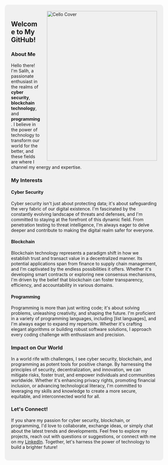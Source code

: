 <div style="background-color: #f0f0f0; padding: 20px; border-radius: 10px;">
<div style="float: right; margin-left: 20px;">
  <img src="https://github.com/salihhdemirr/salihhdemirr/blob/master/cello.jpg" alt="Cello Cover" width="350px" height="475px">
</div>

## Welcome to My GitHub!

### About Me

Hello there! I'm Salih, a passionate enthusiast in the realms of **cyber security**, **blockchain technology**, and **programming**. I believe in the power of technology to transform our world for the better, and these fields are where I channel my energy and expertise.

### My Interests

#### Cyber Security
Cyber security isn't just about protecting data; it's about safeguarding the very fabric of our digital existence. I'm fascinated by the constantly evolving landscape of threats and defenses, and I'm committed to staying at the forefront of this dynamic field. From penetration testing to threat intelligence, I'm always eager to delve deeper and contribute to making the digital realm safer for everyone.

#### Blockchain
Blockchain technology represents a paradigm shift in how we establish trust and transact value in a decentralized manner. Its potential applications span from finance to supply chain management, and I'm captivated by the endless possibilities it offers. Whether it's developing smart contracts or exploring new consensus mechanisms, I'm driven by the belief that blockchain can foster transparency, efficiency, and accountability in various domains.

#### Programming
Programming is more than just writing code; it's about solving problems, unleashing creativity, and shaping the future. I'm proficient in a variety of programming languages, including [list languages], and I'm always eager to expand my repertoire. Whether it's crafting elegant algorithms or building robust software solutions, I approach every coding challenge with enthusiasm and precision.

### Impact on Our World

In a world rife with challenges, I see cyber security, blockchain, and programming as potent tools for positive change. By harnessing the principles of security, decentralization, and innovation, we can mitigate risks, foster trust, and empower individuals and communities worldwide. Whether it's enhancing privacy rights, promoting financial inclusion, or advancing technological literacy, I'm committed to leveraging my skills and knowledge to create a more secure, equitable, and interconnected world for all.

### Let's Connect!

If you share my passion for cyber security, blockchain, or programming, I'd love to collaborate, exchange ideas, or simply chat about the latest trends and developments. Feel free to explore my projects, reach out with questions or suggestions, or connect with me on my [LinkedIn](https://www.linkedin.com/in/sal1hd3m1r/). Together, let's harness the power of technology to build a brighter future!

</div>
